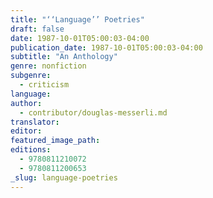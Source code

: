 ```yaml
---
title: "‘‘Language’’ Poetries"
draft: false
date: 1987-10-01T05:00:03-04:00
publication_date: 1987-10-01T05:00:03-04:00
subtitle: "An Anthology"
genre: nonfiction
subgenre:
  - criticism
language:
author:
  - contributor/douglas-messerli.md
translator:
editor:
featured_image_path:
editions:
  - 9780811210072
  - 9780811200653
_slug: language-poetries
---
```

